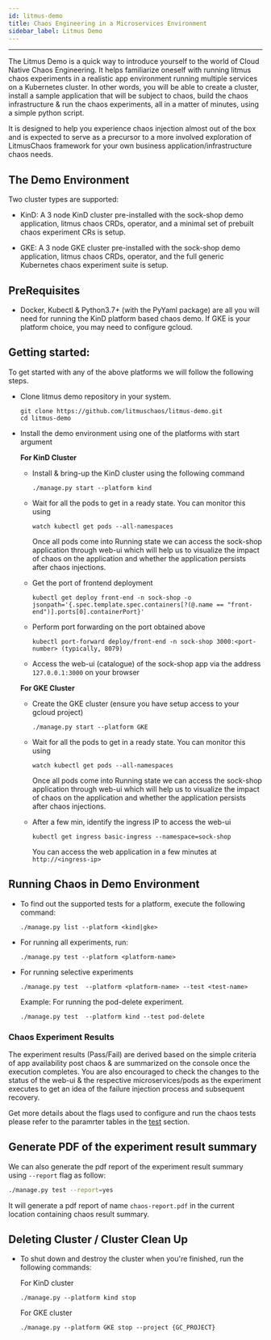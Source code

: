 ```yaml
---
id: litmus-demo
title: Chaos Engineering in a Microservices Environment
sidebar_label: Litmus Demo
---
```

------

The Litmus Demo is a quick way to introduce yourself to the world of Cloud Native Chaos Engineering. It helps familiarize 
oneself with running litmus chaos experiments in a realistic app environment running multiple services on a Kubernetes cluster. 
In other words, you will be able to create a cluster, install a sample application that will be subject to chaos, build the 
chaos infrastructure & run the chaos experiments, all in a matter of minutes, using a simple python script. 

It is designed to help you experience chaos injection almost out of the box and is expected to serve as a precursor to a 
more involved exploration of LitmusChaos framework for your own business application/infrastructure chaos needs.


## The Demo Environment

Two cluster types are supported: 

- KinD:  A 3 node KinD cluster pre-installed with the sock-shop demo application, litmus chaos CRDs, operator, and a minimal 
  set of prebuilt chaos experiment CRs is setup. 

- GKE: A 3 node GKE cluster pre-installed with the sock-shop demo application, litmus chaos CRDs, operator, and the full generic 
  Kubernetes chaos experiment suite is setup. 


## PreRequisites

- Docker, Kubectl & Python3.7+ (with the PyYaml package) are all you will need for running the KinD platform based chaos demo. 
  If GKE is your platform choice, you may need to configure gcloud.


## Getting started:

To get started with any of the above platforms we will follow the following steps.

- Clone litmus demo repository in your system.

  ```
  git clone https://github.com/litmuschaos/litmus-demo.git
  cd litmus-demo
  ```

- Install the demo environment using one of the platforms with start argument

  **For KinD Cluster** 

  - Install & bring-up the KinD cluster using the following command

    ```
    ./manage.py start --platform kind
    ```

  - Wait for all the pods to get in a ready state. You can monitor this using


    ```
    watch kubectl get pods --all-namespaces
    ```

    Once all pods come into Running state we can access the sock-shop application through web-ui which will help us to 
    visualize the impact of chaos on the application and whether the application persists after chaos injections. 

  - Get the port of frontend deployment

    ```
    kubectl get deploy front-end -n sock-shop -o jsonpath='{.spec.template.spec.containers[?(@.name == "front-end")].ports[0].containerPort}'
    ```

  - Perform port forwarding on the port obtained above

    ```
    kubectl port-forward deploy/front-end -n sock-shop 3000:<port-number> (typically, 8079)
    ```


  - Access the web-ui (catalogue) of the sock-shop app via the address `127.0.0.1:3000` on your browser

  **For GKE Cluster** 

  - Create the GKE cluster (ensure you have setup access to your gcloud project)

    ```
    ./manage.py start --platform GKE
    ```

  - Wait for all the pods to get in a ready state. You can monitor this using


    ```
    watch kubectl get pods --all-namespaces
    ```

    Once all pods come into Running state we can access the sock-shop application through web-ui which will help us to 
    visualize the impact of chaos on the application and whether the application persists after chaos injections. 

  - After a few min, identify the ingress IP to access the web-ui

    ```
    kubectl get ingress basic-ingress --namespace=sock-shop
    ```

    You can access the web application in a few minutes at `http://<ingress-ip>`

## Running Chaos in Demo Environment 

- To find out the supported tests for a platform, execute the following command: 

  ```
  ./manage.py list --platform <kind|gke>
  ```

- For running all experiments, run: 


  ```
  ./manage.py test --platform <platform-name>
  ```

- For running selective experiments  


  ```
  ./manage.py test  --platform <platform-name> --test <test-name>
  ```


  Example: For running the pod-delete experiment.

  ```
  ./manage.py test  --platform kind --test pod-delete 
  ```

### Chaos Experiment Results

The experiment results (Pass/Fail) are derived based on the simple criteria of app availability post chaos & are summarized 
on the console once the execution completes. You are also encouraged to check the changes to the status of the web-ui & the 
respective microservices/pods as the experiment executes to get an idea of the failure injection process and subsequent recovery. 

Get more details about the flags used to configure and run the chaos tests please refer to the paramrter tables in the 
[test](https://github.com/litmuschaos/litmus-demo#test) section. 

## Generate PDF of the experiment result summary

We can also generate the pdf report of the experiment result summary using <code>--report</code> flag as follow:

```bash
./manage.py test --report=yes
``` 
It will generate a pdf report of name `chaos-report.pdf` in the current location containing chaos result summary.


## Deleting Cluster / Cluster Clean Up 

- To shut down and destroy the cluster when you're finished, run the following commands: 

  For KinD cluster

  ```
  ./manage.py --platform kind stop
  ```

  For GKE cluster

  ```
  ./manage.py --platform GKE stop --project {GC_PROJECT}
  ```
